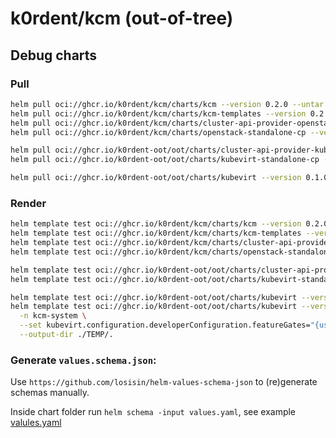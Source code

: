 # k0rdent/kcm (out-of-tree)

## Debug charts

### Pull

```bash
helm pull oci://ghcr.io/k0rdent/kcm/charts/kcm --version 0.2.0 --untar --untardir ./TEMP/.
helm pull oci://ghcr.io/k0rdent/kcm/charts/kcm-templates --version 0.2.0 --untar --untardir ./TEMP/.
helm pull oci://ghcr.io/k0rdent/kcm/charts/cluster-api-provider-openstack --version 0.2.0 --untar --untardir ./TEMP/.
helm pull oci://ghcr.io/k0rdent/kcm/charts/openstack-standalone-cp --version 0.2.0 --untar --untardir ./TEMP/.

helm pull oci://ghcr.io/k0rdent-oot/oot/charts/cluster-api-provider-kubevirt --version 0.2.1 --untar --untardir ./TEMP/.
helm pull oci://ghcr.io/k0rdent-oot/oot/charts/kubevirt-standalone-cp --version 0.2.1 --untar --untardir ./TEMP/.

helm pull oci://ghcr.io/k0rdent-oot/oot/charts/kubevirt --version 0.1.0 --untar --untardir ./TEMP/.
```

### Render

```bash
helm template test oci://ghcr.io/k0rdent/kcm/charts/kcm --version 0.2.0 -n kcm-system --output-dir ./TEMP/.
helm template test oci://ghcr.io/k0rdent/kcm/charts/kcm-templates --version 0.2.0 -n kcm-system --output-dir ./TEMP/.
helm template test oci://ghcr.io/k0rdent/kcm/charts/cluster-api-provider-openstack --version 0.2.0 -n kcm-system --output-dir ./TEMP/.
helm template test oci://ghcr.io/k0rdent/kcm/charts/openstack-standalone-cp --version 0.2.0 -n kcm-system --output-dir ./TEMP/.

helm template test oci://ghcr.io/k0rdent-oot/oot/charts/cluster-api-provider-kubevirt --version 0.2.1 -n kcm-system --output-dir ./TEMP/.
helm template test oci://ghcr.io/k0rdent-oot/oot/charts/kubevirt-standalone-cp --version 0.2.1 -n kcm-system --output-dir ./TEMP/.

helm template test oci://ghcr.io/k0rdent-oot/oot/charts/kubevirt --version 0.1.0 -n kcm-system --output-dir ./TEMP/.
helm template test oci://ghcr.io/k0rdent-oot/oot/charts/kubevirt --version 0.1.0 \
  -n kcm-system \
  --set kubevirt.configuration.developerConfiguration.featureGates="{useEmulation=true}" \
  --output-dir ./TEMP/.
```

### Generate `values.schema.json`:

Use `https://github.com/losisin/helm-values-schema-json` to (re)generate schemas manually.

Inside chart folder run `helm schema -input values.yaml`, see example [valules.yaml](https://github.com/k0rdent/kcm/blob/main/templates/cluster/gcp-standalone-cp/values.yaml)
